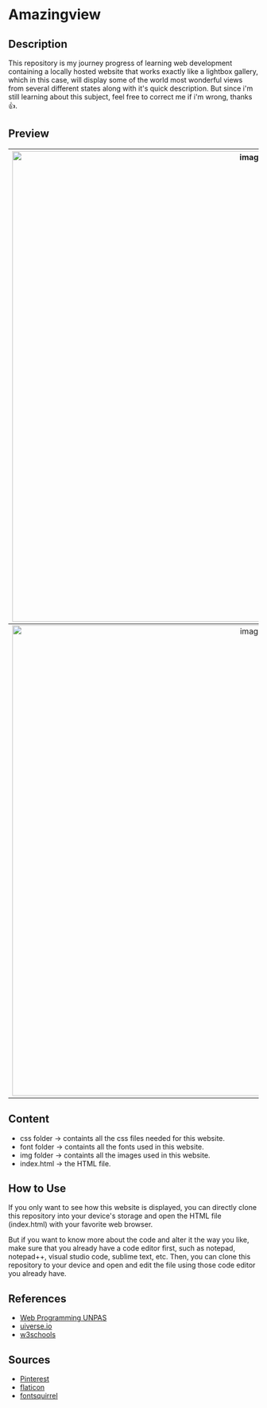 # Amazingview

## Description
This repository is my journey progress of learning web development containing a locally hosted website that works exactly like a lightbox gallery, which in this case, will display some of the world most wonderful views from several different states along with it's quick description. But since i'm still learning about this subject, feel free to correct me if i'm wrong, thanks :thumbsup:.

## Preview

| <img width="947" alt="image" src="https://user-images.githubusercontent.com/105977864/216413560-5ce7c5b3-1185-4a75-8fd7-aecb44b2e3ac.png">| <img width="947" alt="image" src="https://user-images.githubusercontent.com/105977864/216415103-737243e7-6437-4d87-be3f-4046b00a57bb.png">|
|:---:|:---|
|<img width="947" alt="image" src="https://user-images.githubusercontent.com/105977864/216415481-42323d2a-12c5-460d-9a5e-33529b00a78e.png">|<img width="947" alt="image" src="https://user-images.githubusercontent.com/105977864/216416346-288924ee-0866-4d9f-84de-c7fa0c434ac1.png">|

## Content
- css folder &rarr; containts all the css files needed for this website.
- font folder &rarr; containts all the fonts used in this website.
- img folder &rarr; containts all the images used in this website.
- index.html &rarr; the HTML file.

## How to Use
If you only want to see how this website is displayed, you can directly clone this repository into your device's storage and open the HTML file (index.html) with your favorite web browser.  

But if you want to know more about the code and alter it the way you like, make sure that you already have a code editor first, such as notepad, notepad++, visual studio code, sublime text, etc. Then, you can clone this repository to your device and open and edit the file using those code editor you already have.

## References
- [Web Programming UNPAS](https://www.youtube.com/watch?v=AKMdpMtIYyg&list=PLFIM0718LjIVCmrSWbZPKCccCkfFw-Naa&index=18&t=868s)
- [uiverse.io](https://uiverse.io/)
- [w3schools](https://www.w3schools.com/)

## Sources
- [Pinterest](https://www.pinterest.es/)
- [flaticon](https://www.flaticon.com/)
- [fontsquirrel](https://www.fontsquirrel.com/)
